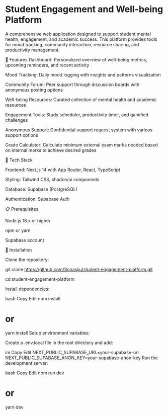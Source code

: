 # Student Engagement and Well-being Platform
A comprehensive web application designed to support student mental health, engagement, and academic success. This platform provides tools for mood tracking, community interaction, resource sharing, and productivity management.



🌟 Features
Dashboard: Personalized overview of well-being metrics, upcoming reminders, and recent activity

Mood Tracking: Daily mood logging with insights and patterns visualization

Community Forum: Peer support through discussion boards with anonymous posting options

Well-being Resources: Curated collection of mental health and academic resources

Engagement Tools: Study scheduler, productivity timer, and gamified challenges

Anonymous Support: Confidential support request system with various support options

Grade Calculator: Calculate minimum external exam marks needed based on internal marks to achieve desired grades

🚀 Tech Stack

Frontend: Next.js 14 with App Router, React, TypeScript

Styling: Tailwind CSS, shadcn/ui components

Database: Supabase (PostgreSQL)

Authentication: Supabase Auth

📋 Prerequisites

Node.js 18.x or higher

npm or yarn

Supabase account

🔧 Installation

Clone the repository:

git clone https://github.com/Sonasiju/student-engagement-platform.git

cd student-engagement-platform

Install dependencies:

bash
Copy
Edit
npm install
# or
yarn install
Setup environment variables:

Create a .env.local file in the root directory and add:

ini
Copy
Edit
NEXT_PUBLIC_SUPABASE_URL=your-supabase-url
NEXT_PUBLIC_SUPABASE_ANON_KEY=your-supabase-anon-key
Run the development server:

bash
Copy
Edit
npm run dev
# or
yarn dev
